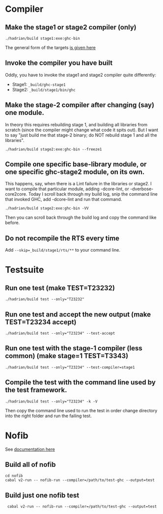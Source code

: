 # Compiler


## Make the stage1 or stage2 compiler (only)

```
./hadrian/build stage1:exe:ghc-bin
```
The general form of the targets [is given here](https://gitlab.haskell.org/ghc/ghc/-/blob/master/hadrian/README.md#building-libraries-and-executables)

## Invoke the compiler you have built

Oddly, you have to invoke the stage1 and stage2 compiler quite differently:
* Stage1: `_build/ghc-stage1`
* Stage2: `_build/stage1/bin/ghc`


## Make the stage-2 compiler after changing (say) one module.

In theory this requires rebuilding stage 1, and building all libraries from scratch (since the compiler might change what code it spits out).  But I want to say "just build me that stage-2 binary; do NOT rebuild stage 1 and all the libraries".

```
./hadrian/build stage2:exe:ghc-bin --freeze1
```

## Compile one specific base-library module, or one specific ghc-stage2 module, on its own.

This happens, say, when there is a Lint failure in the libraries or stage2.  I want to compile that particular module, adding -dcore-lint, or -dverbose-core2core.  Today I scroll back through my build log, snip the command line that invoked GHC, add -dcore-lint and run that command.

```
./hadrian/build stage2:exe:ghc-bin -VV
```

Then you can scroll back through the build log and copy the command like before.

## Do not recompile the RTS every time

Add `--skip=_build/stage1/rts/**` to your command line.

# Testsuite

## Run one test (make TEST=T23232)

```
./hadrian/build test --only="T23232"
```

## Run one test and accept the new output (make TEST=T23234 accept)

```
./hadrian/build test --only="T23234" --test-accept
```

## Run one test with the stage-1 compiler (less common) (make stage=1 TEST=T3343)

```
./hadrian/build test --only="T23234" --test-compiler=stage1
```


## Compile the test with the command line used by the test framework.

```
./hadrian/build test --only="T23234" -k -V
```

Then copy the command line used to run the test in order change directory
into the right folder and run the failing test.


# Nofib

See [documentation here](https://gitlab.haskell.org/ghc/nofib/-/blob/master/shake/README.mkd)

## Build all of nofib

```
cd nofib
cabal v2-run -- nofib-run --compiler=/path/to/test-ghc --output=test
```

## Build just one nofib test
```
 cabal v2-run -- nofib-run --compiler=/path/to/test-ghc --output=test
```
